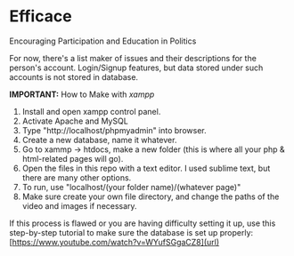 # Efficace
Encouraging Participation and Education in Politics

For now, there's a list maker of issues and their descriptions for the person's account.
Login/Signup features, but data stored under such accounts is not stored in database.

**IMPORTANT:** How to Make with _xampp_
1. Install and open xampp control panel.
2. Activate Apache and MySQL
3. Type "http://localhost/phpmyadmin" into browser.
4. Create a new database, name it whatever.
5. Go to xammp -> htdocs, make a new folder (this is where all your php & html-related pages will go).
6. Open the files in this repo with a text editor. I used sublime text, but there are many other options.
7. To run, use "localhost/(your folder name)/(whatever page)"
8. Make sure create your own file directory, and change the paths of the video and images if necessary.

If this process is flawed or you are having difficulty setting it up, use this step-by-step tutorial to make sure the database is set up properly: [https://www.youtube.com/watch?v=WYufSGgaCZ8](url)
